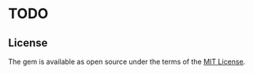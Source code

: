 # TODO

## License

The gem is available as open source under the terms of the [MIT License](https://opensource.org/licenses/MIT).
